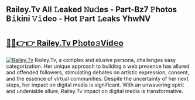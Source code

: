 ## Railey.Tv All 𝙻eaked 𝙽u𝚍es - Part-Bz7 𝙿hotos B𝚒kini 𝚅𝚒deo - Hot 𝙿art 𝙻eaks YhwNV

# <h2><a href="http://ld0s6hz.urlbe.top/?page=Railey.Tv">🔗🔗👉👉 Railey.Tv P𝚑oto𝚜Vid𝚎o</a></h2>

[![Railey.Tv](https://i.imgur.com/eBuTRDB.gif)](http://ld0s6hz.urlbe.top/?page=Railey.Tv)
Railey.Tv, a complex and elusive persona, challenges easy categorization. Her unique approach to building a web presence has allured and offended followers, stimulating debates on artistic expression, consent, and the essence of virtual communities. Despite the uncertainty of her next steps, her impact on digital media is significant. With an unwavering spirit and undeniable allure, Railey.Tv impact on digital media is transformative.
